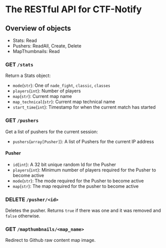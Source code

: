 # The RESTful API for CTF-Notify

## Overview of objects

 - Stats: Read
 - Pushers: ReadAll, Create, Delete
 - MapThumbnails: Read

### GET `/stats`

Return a Stats object:

 - `mode`(`str`): One of `nade_fight`, `classic`, `classes`
 - `players`(`int`): Number of players
 - `map`(`str`): Current map name
 - `map_technical`(`str`): Current map technical name
 - `start_time`(`int`): Timestamp for when the current match has started

### GET `/pushers`

Get a list of pushers for the current session:

 - `pushers`(`array[Pusher]`): A list of Pushers for the current IP address

#### Pusher

 - `id`(`int`): A 32 bit unique random Id for the Pusher
 - `players`(`int`): Minimum number of players required for the Pusher to become active
 - `mode`(`str`): The mode required for the Pusher to become active
 - `map`(`str`): The map required for the pusher to become active

### DELETE `/pusher/<id>`

Deletes the pusher. Returns `true` if there was one and it was removed and `false` otherwise.

### GET `/mapthumbnails/<map_name>`

Redirect to Github raw content map image.
